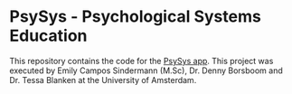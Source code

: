 # PsySys - Psychological Systems Education
This repository contains the code for the [PsySys app](https://psysys-proto.onrender.com). This project was executed by Emily Campos Sindermann (M.Sc), Dr. Denny Borsboom and Dr. Tessa Blanken at the University of Amsterdam.


